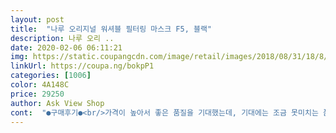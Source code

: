 ```yaml
---
layout: post 
title:  "나루 오리지널 워셔블 필터링 마스크 F5, 블랙" 
description: 나루 오리 ..
date: 2020-02-06 06:11:21 
img: https://static.coupangcdn.com/image/retail/images/2018/08/31/18/8/13368f1b-9516-403b-9498-87b46e62c764.jpg 
linkUrl: https://coupa.ng/bokpP1 
categories: [1006] 
color: 4A148C 
price: 29250 
author: Ask View Shop 
cont:  "●구매후기●<br/>가격이 높아서 좋은 품질을 기대했는데, 기대에는 조금 못미치는 품질입니다.<br/><br/>가볍고 통기성 좋고 숨기기가 불편하지 않아서 너무좋아요<br/>대신, 쿠팡의 배송 등 서비스는 만족합니다.<br/><br/>봄가을용이라고 생각하고 사면될듯<br/>사계절 쓰기에는 여름에는 더울듯<br/>탄력감은  완전 좋음<br/>" 
---
```

